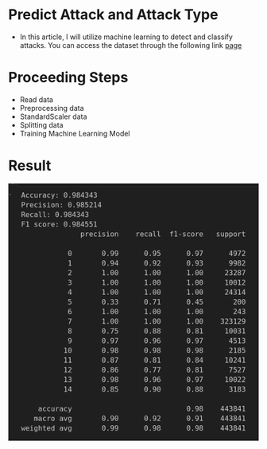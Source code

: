# Predict Attack and Attack Type

- In this article, I will utilize machine learning to detect and classify attacks. You can access the dataset through the following link [page](https://www.kaggle.com/datasets/mohamedamineferrag/edgeiiotset-cyber-security-dataset-of-iot-iiot/data)

# Proceeding Steps
- Read data
- Preprocessing data
- StandardScaler data
- Splitting data
- Training Machine Learning Model

# Result 
![](image/result.png)

